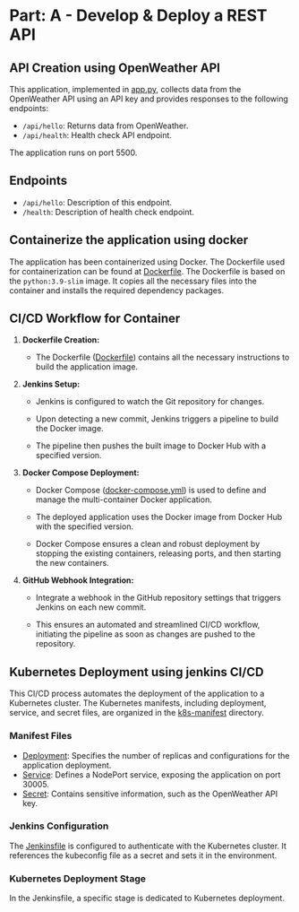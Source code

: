
# Part: A - Develop & Deploy a REST API

## API Creation using OpenWeather API
This application, implemented in [app.py](./app.py), collects data from the OpenWeather API using an API key and provides responses to the following endpoints:

- `/api/hello`: Returns data from OpenWeather.
- `/api/health`: Health check API endpoint.

The application runs on port 5500.


## Endpoints

- `/api/hello`: Description of this endpoint.
- `/health`: Description of health check endpoint.

## Containerize the application using docker
The application has been containerized using Docker. The Dockerfile used for containerization can be found at [Dockerfile](./Dockerfile). The Dockerfile is based on the `python:3.9-slim` image. It copies all the necessary files into the container and installs the required dependency packages.




## CI/CD Workflow for Container

1. **Dockerfile Creation:**

   - The Dockerfile ([Dockerfile](./Dockerfile)) contains all the necessary instructions to build the application image.

2. **Jenkins Setup:**

   - Jenkins is configured to watch the Git repository for changes.

   - Upon detecting a new commit, Jenkins triggers a pipeline to build the Docker image.

   - The pipeline then pushes the built image to Docker Hub with a specified version.

3. **Docker Compose Deployment:**

   - Docker Compose ([docker-compose.yml](./docker-compose.yml)) is used to define and manage the multi-container Docker application.

   - The deployed application uses the Docker image from Docker Hub with the specified version.

   - Docker Compose ensures a clean and robust deployment by stopping the existing containers, releasing ports, and then starting the new containers.
4. **GitHub Webhook Integration:**

   - Integrate a webhook in the GitHub repository settings that triggers Jenkins on each new commit.

   - This ensures an automated and streamlined CI/CD workflow, initiating the pipeline as soon as changes are pushed to the repository.

   


## Kubernetes Deployment using jenkins CI/CD

This CI/CD process automates the deployment of the application to a Kubernetes cluster. The Kubernetes manifests, including deployment, service, and secret files, are organized in the [k8s-manifest](./k8s-manifest) directory.
### Manifest Files

- [Deployment](./k8s-manifest/deployment): Specifies the number of replicas and configurations for the application deployment.
- [Service](./k8s-manifest/service): Defines a NodePort service, exposing the application on port 30005.
- [Secret](./k8s-manifest/secret): Contains sensitive information, such as the OpenWeather API key.

### Jenkins Configuration

The [Jenkinsfile](./Jenkinsfile) is configured to authenticate with the Kubernetes cluster. It references the kubeconfig file as a secret and sets it in the environment.

### Kubernetes Deployment Stage

In the Jenkinsfile, a specific stage is dedicated to Kubernetes deployment. 


